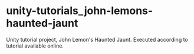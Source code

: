 # unity-tutorials_john-lemons-haunted-jaunt
Unity tutorial project, John Lemon's Haunted Jaunt. Executed according to tutorial available online.
